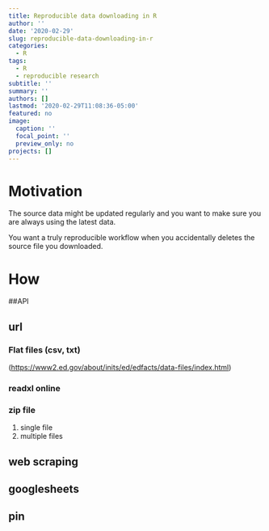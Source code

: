 ```yaml
---
title: Reproducible data downloading in R
author: ''
date: '2020-02-29'
slug: reproducible-data-downloading-in-r
categories:
  - R
tags:
  - R
  - reproducible research
subtitle: ''
summary: ''
authors: []
lastmod: '2020-02-29T11:08:36-05:00'
featured: no
image:
  caption: ''
  focal_point: ''
  preview_only: no
projects: []
---
```

# Motivation

The source data might be updated regularly and you want to make sure you are always using the latest data. 

You want a truly reproducible workflow when you accidentally deletes the source file you downloaded. 

# How
##API

## url
### Flat files (csv, txt)
(https://www2.ed.gov/about/inits/ed/edfacts/data-files/index.html)
### readxl online
### zip file
1. single file
2. multiple files

## web scraping

## googlesheets

## pin

